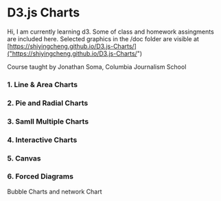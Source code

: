 # D3.js Charts

Hi, I am currently learning d3. Some of class and homework assingments are included here. Selected graphics in the /doc folder are visible at [https://shiyingcheng.github.io/D3.js-Charts/]("https://shiyingcheng.github.io/D3.js-Charts/")

Course taught by Jonathan Soma, Columbia Journalism School

### 1. Line & Area Charts

### 2. Pie and Radial Charts

### 3. Samll Multiple Charts

### 4. Interactive Charts

### 5. Canvas

### 6. Forced Diagrams
Bubble Charts and network Chart
